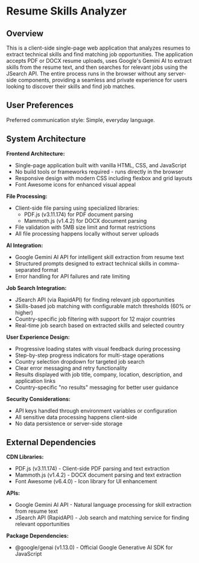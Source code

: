 # Resume Skills Analyzer

## Overview

This is a client-side single-page web application that analyzes resumes to extract technical skills and find matching job opportunities. The application accepts PDF or DOCX resume uploads, uses Google's Gemini AI to extract skills from the resume text, and then searches for relevant jobs using the JSearch API. The entire process runs in the browser without any server-side components, providing a seamless and private experience for users looking to discover their skills and find job matches.

## User Preferences

Preferred communication style: Simple, everyday language.

## System Architecture

**Frontend Architecture:**
- Single-page application built with vanilla HTML, CSS, and JavaScript
- No build tools or frameworks required - runs directly in the browser
- Responsive design with modern CSS including flexbox and grid layouts
- Font Awesome icons for enhanced visual appeal

**File Processing:**
- Client-side file parsing using specialized libraries:
  - PDF.js (v3.11.174) for PDF document parsing
  - Mammoth.js (v1.4.2) for DOCX document parsing
- File validation with 5MB size limit and format restrictions
- All file processing happens locally without server uploads

**AI Integration:**
- Google Gemini AI API for intelligent skill extraction from resume text
- Structured prompts designed to extract technical skills in comma-separated format
- Error handling for API failures and rate limiting

**Job Search Integration:**
- JSearch API (via RapidAPI) for finding relevant job opportunities  
- Skills-based job matching with configurable match thresholds (60% or higher)
- Country-specific job filtering with support for 12 major countries
- Real-time job search based on extracted skills and selected country

**User Experience Design:**
- Progressive loading states with visual feedback during processing
- Step-by-step progress indicators for multi-stage operations
- Country selection dropdown for targeted job search
- Clear error messaging and retry functionality
- Results displayed with job title, company, location, description, and application links
- Country-specific "no results" messaging for better user guidance

**Security Considerations:**
- API keys handled through environment variables or configuration
- All sensitive data processing happens client-side
- No data persistence or server-side storage

## External Dependencies

**CDN Libraries:**
- PDF.js (v3.11.174) - Client-side PDF parsing and text extraction
- Mammoth.js (v1.4.2) - DOCX document parsing and text extraction
- Font Awesome (v6.4.0) - Icon library for UI enhancement

**APIs:**
- Google Gemini AI API - Natural language processing for skill extraction from resume text
- JSearch API (RapidAPI) - Job search and matching service for finding relevant opportunities

**Package Dependencies:**
- @google/genai (v1.13.0) - Official Google Generative AI SDK for JavaScript